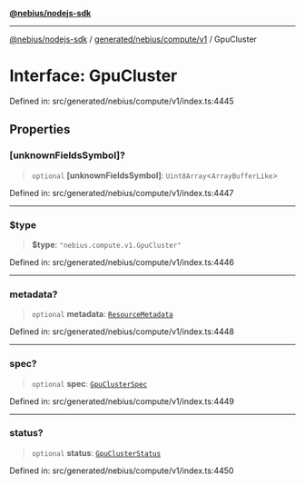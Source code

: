 [**@nebius/nodejs-sdk**](../../../../../README.md)

---

[@nebius/nodejs-sdk](../../../../../README.md) / [generated/nebius/compute/v1](../README.md) / GpuCluster

# Interface: GpuCluster

Defined in: src/generated/nebius/compute/v1/index.ts:4445

## Properties

### \[unknownFieldsSymbol\]?

> `optional` **\[unknownFieldsSymbol\]**: `Uint8Array`\<`ArrayBufferLike`\>

Defined in: src/generated/nebius/compute/v1/index.ts:4447

---

### $type

> **$type**: `"nebius.compute.v1.GpuCluster"`

Defined in: src/generated/nebius/compute/v1/index.ts:4446

---

### metadata?

> `optional` **metadata**: [`ResourceMetadata`](../../../common/v1/interfaces/ResourceMetadata.md)

Defined in: src/generated/nebius/compute/v1/index.ts:4448

---

### spec?

> `optional` **spec**: [`GpuClusterSpec`](GpuClusterSpec.md)

Defined in: src/generated/nebius/compute/v1/index.ts:4449

---

### status?

> `optional` **status**: [`GpuClusterStatus`](GpuClusterStatus.md)

Defined in: src/generated/nebius/compute/v1/index.ts:4450

